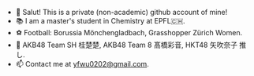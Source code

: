 - 👋 Salut! This is a private (non-academic) github account of mine! 
- 📚 I am a master's student in Chemistry at EPFL🇨🇭. 
- ⚽️ Football: Borussia Mönchengladbach, Grasshopper Zürich Women. 
- 🐇 AKB48 Team SH 桂楚楚, AKB48 Team 8 髙橋彩音, HKT48 矢吹奈子 推し. 
- 📫 Contact me at yfwu0202@gmail.com. 
